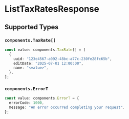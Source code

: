# ListTaxRatesResponse


## Supported Types

### `components.TaxRate[]`

```typescript
const value: components.TaxRate[] = [
  {
    uuid: "123e4567-a092-48bc-a77c-230fe28fc65b",
    editDate: "2025-07-01 12:00:00",
    name: "<value>",
  },
];
```

### `components.ErrorT`

```typescript
const value: components.ErrorT = {
  errorCode: 1000,
  message: "An error occurred completing your request",
};
```

